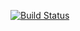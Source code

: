 
[![Build Status](https://travis-ci.com/chaiwutmaneechot/sefware-core.svg?token=kCnoY1Ei72WAA1TGWjN9&branch=master)](https://travis-ci.com/chaiwutmaneechot/sefware-core)